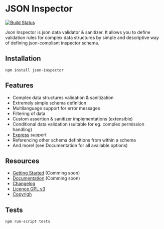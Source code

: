 # JSON Inspector

[![Build Status](https://travis-ci.org/fogine/json-inspector.svg?branch=master)](https://travis-ci.org/fogine/json-inspector)  

Json Inspector is json data validator & sanitizer. It allows you to define validation rules for complex data structures by simple and descriptive way of defining json-compliant inspector schema.

Installation
----------------------
`npm install json-inspector`



Features
----------------------
* Complex data structures validation & sanitization
* Extremely simple schema definition
* Multilanguage support for error messages
* Filtering of data
* Custom assertion & sanitizer implementations (extensible)
* Conditional data validation (suitable for eg. complex permission handling)
* [Express](http://expressjs.com/) support
* Referencing other schema definitions from within a schema
* And more! (see Documentation for all available options)

Resources
-------------------
* [Getting Started]() (Comming soon)
* [Documentation]() (Comming soon)
* [Changelog](./CHANGELOG.md)
* [Licence GPL v3](./LICENCE.md)
* [Copyrigh](./COPYRIGHT.md)

Tests
-------------------

`npm run-script tests`
